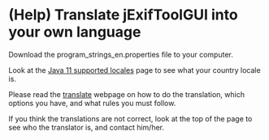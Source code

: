 # (Help) Translate jExifToolGUI into your own language

Download the program_strings_en.properties file to your computer.

Look at the  [Java 11 supported locales](https://www.oracle.com/java/technologies/javase/jdk11-suported-locales.html) page to see what your country locale is.

Please read the [translate](https://hvdwolf.github.io/jExifToolGUI/translate.html) webpage on how to do the translation, which options you have, and what rules you must follow.

If you think the translations are not correct, look at the top of the page to see who the translator is, and contact him/her.